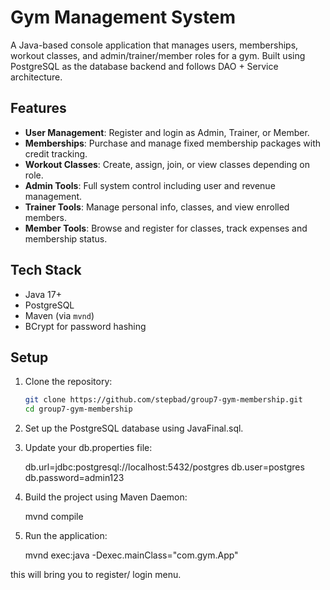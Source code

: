 # Gym Management System

A Java-based console application that manages users, memberships, workout classes, and admin/trainer/member roles for a gym. Built using PostgreSQL as the database backend and follows DAO + Service architecture.

## Features

- **User Management**: Register and login as Admin, Trainer, or Member.
- **Memberships**: Purchase and manage fixed membership packages with credit tracking.
- **Workout Classes**: Create, assign, join, or view classes depending on role.
- **Admin Tools**: Full system control including user and revenue management.
- **Trainer Tools**: Manage personal info, classes, and view enrolled members.
- **Member Tools**: Browse and register for classes, track expenses and membership status.

## Tech Stack

- Java 17+
- PostgreSQL
- Maven (via `mvnd`)
- BCrypt for password hashing

## Setup

1. Clone the repository:
   ```bash
   git clone https://github.com/stepbad/group7-gym-membership.git
   cd group7-gym-membership

2. Set up the PostgreSQL database using JavaFinal.sql.

3. Update your db.properties file:

    db.url=jdbc:postgresql://localhost:5432/postgres
    db.user=postgres
    db.password=admin123

4. Build the project using Maven Daemon:

    mvnd compile

5. Run the application:

    mvnd exec:java -Dexec.mainClass="com.gym.App"

this will bring you to register/ login menu.